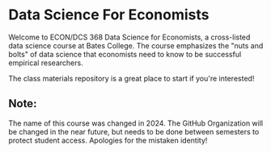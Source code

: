 # Data Science For Economists

Welcome to ECON/DCS 368 Data Science for Economists, a cross-listed data science course at Bates College. The course emphasizes the "nuts and bolts" of data science that economists need to know to be successful empirical researchers.

The class materials repository is a great place to start if you're interested! 

## Note: 
The name of this course was changed in 2024. The GitHub Organization will be changed in the near future, but needs to be done between semesters to protect student access. Apologies for the mistaken identity! 
